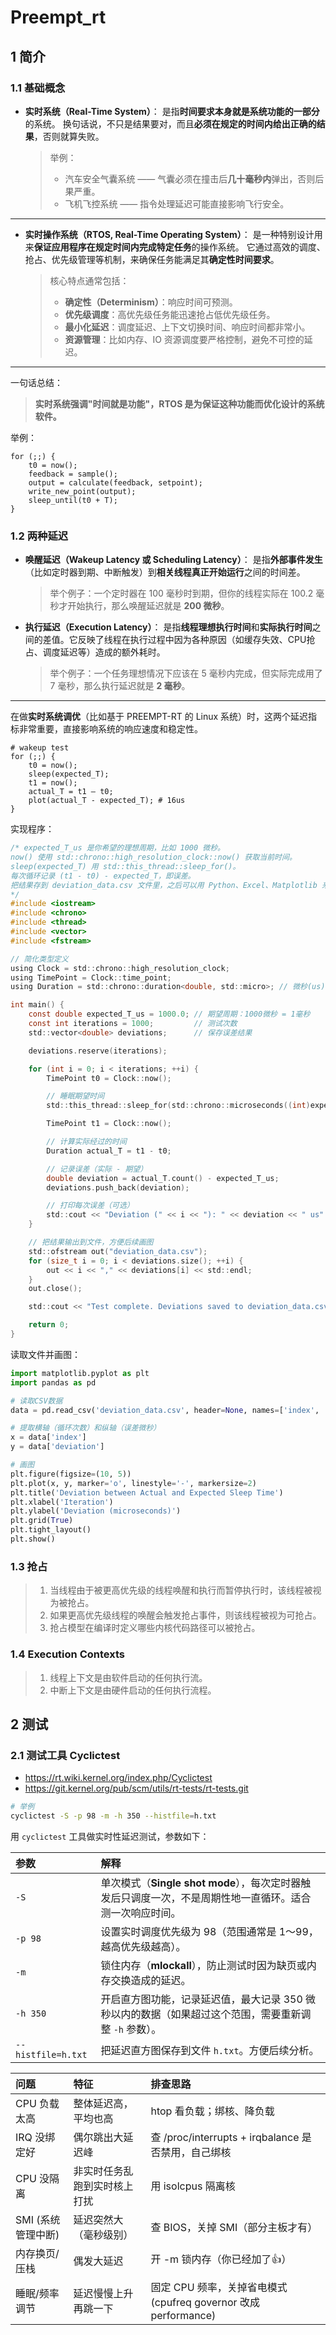 # Preempt_rt

## 1 简介

### 1.1 基础概念

- **实时系统（Real-Time System）**：
  是指**时间要求本身就是系统功能的一部分**的系统。
  换句话说，不只是结果要对，而且**必须在规定的时间内给出正确的结果**，否则就算失败。

  > 举例：
  > - 汽车安全气囊系统 —— 气囊必须在撞击后**几十毫秒内**弹出，否则后果严重。
  > - 飞机飞控系统 —— 指令处理延迟可能直接影响飞行安全。

---

- **实时操作系统（RTOS, Real-Time Operating System）**：
  是一种特别设计用来**保证应用程序在规定时间内完成特定任务**的操作系统。
  它通过高效的调度、抢占、优先级管理等机制，来确保任务能满足其**确定性时间要求**。

  > 核心特点通常包括：
  > - **确定性（Determinism）**：响应时间可预测。
  > - **优先级调度**：高优先级任务能迅速抢占低优先级任务。
  > - **最小化延迟**：调度延迟、上下文切换时间、响应时间都非常小。
  > - **资源管理**：比如内存、IO 资源调度要严格控制，避免不可控的延迟。

---

一句话总结：
> **实时系统强调"时间就是功能"，RTOS 是为保证这种功能而优化设计的系统软件。**

举例：
```shell
for (;;) {
    t0 = now();
    feedback = sample();
    output = calculate(feedback, setpoint);
    write_new_point(output);
    sleep_until(t0 + T);
}
```

### 1.2 两种延迟

- **唤醒延迟（Wakeup Latency 或 Scheduling Latency）**：
  是指**外部事件发生**（比如定时器到期、中断触发）到**相关线程真正开始运行**之间的时间差。
  > 举个例子：一个定时器在 100 毫秒时到期，但你的线程实际在 100.2 毫秒才开始执行，那么唤醒延迟就是 **200 微秒**。

- **执行延迟（Execution Latency）**：
  是指**线程理想执行时间**和**实际执行时间**之间的差值。它反映了线程在执行过程中因为各种原因（如缓存失效、CPU抢占、调度延迟等）造成的额外耗时。
  > 举个例子：一个任务理想情况下应该在 5 毫秒内完成，但实际完成用了 7 毫秒，那么执行延迟就是 **2 毫秒**。

---

在做**实时系统调优**（比如基于 PREEMPT-RT 的 Linux 系统）时，这两个延迟指标非常重要，直接影响系统的响应速度和稳定性。

```shell
# wakeup test
for (;;) {
    t0 = now();
    sleep(expected_T);
    t1 = now();
    actual_T = t1 – t0;
    plot(actual_T - expected_T); # 16us
}
```
实现程序：
```c
/* expected_T_us 是你希望的理想周期，比如 1000 微秒。
now() 使用 std::chrono::high_resolution_clock::now() 获取当前时间。
sleep(expected_T) 用 std::this_thread::sleep_for()。
每次循环记录 (t1 - t0) - expected_T，即误差。
把结果存到 deviation_data.csv 文件里，之后可以用 Python、Excel、Matplotlib 来画误差曲线。
*/
#include <iostream>
#include <chrono>
#include <thread>
#include <vector>
#include <fstream>

// 简化类型定义
using Clock = std::chrono::high_resolution_clock;
using TimePoint = Clock::time_point;
using Duration = std::chrono::duration<double, std::micro>; // 微秒(us)

int main() {
    const double expected_T_us = 1000.0; // 期望周期：1000微秒 = 1毫秒
    const int iterations = 1000;         // 测试次数
    std::vector<double> deviations;      // 保存误差结果

    deviations.reserve(iterations);

    for (int i = 0; i < iterations; ++i) {
        TimePoint t0 = Clock::now();

        // 睡眠期望时间
        std::this_thread::sleep_for(std::chrono::microseconds((int)expected_T_us));

        TimePoint t1 = Clock::now();

        // 计算实际经过的时间
        Duration actual_T = t1 - t0;

        // 记录误差（实际 - 期望）
        double deviation = actual_T.count() - expected_T_us;
        deviations.push_back(deviation);

        // 打印每次误差（可选）
        std::cout << "Deviation (" << i << "): " << deviation << " us" << std::endl;
    }

    // 把结果输出到文件，方便后续画图
    std::ofstream out("deviation_data.csv");
    for (size_t i = 0; i < deviations.size(); ++i) {
        out << i << "," << deviations[i] << std::endl;
    }
    out.close();

    std::cout << "Test complete. Deviations saved to deviation_data.csv" << std::endl;

    return 0;
}
```
读取文件并画图：
```python
import matplotlib.pyplot as plt
import pandas as pd

# 读取CSV数据
data = pd.read_csv('deviation_data.csv', header=None, names=['index', 'deviation'])

# 提取横轴（循环次数）和纵轴（误差微秒）
x = data['index']
y = data['deviation']

# 画图
plt.figure(figsize=(10, 5))
plt.plot(x, y, marker='o', linestyle='-', markersize=2)
plt.title('Deviation between Actual and Expected Sleep Time')
plt.xlabel('Iteration')
plt.ylabel('Deviation (microseconds)')
plt.grid(True)
plt.tight_layout()
plt.show()
```

### 1.3 抢占

> 1. 当线程由于被更高优先级的线程唤醒和执行而暂停执行时，该线程被视为被抢占。
> 2. 如果更高优先级线程的唤醒会触发抢占事件，则该线程被视为可抢占。
> 3. 抢占模型在编译时定义哪些内核代码路径可以被抢占。

### 1.4 Execution Contexts

> 1. 线程上下文是由软件启动的任何执行流。
> 2. 中断上下文是由硬件启动的任何执行流程。

## 2 测试

### 2.1 测试工具 Cyclictest

- https://rt.wiki.kernel.org/index.php/Cyclictest
- https://git.kernel.org/pub/scm/utils/rt-tests/rt-tests.git

```bash
# 举例
cyclictest -S -p 98 -m -h 350 --histfile=h.txt
```
用 `cyclictest` 工具做实时性延迟测试，参数如下：

| 参数 | 解释 |
|:-----|:-----|
| `-S` | 单次模式（**Single shot mode**），每次定时器触发后只调度一次，不是周期性地一直循环。适合测一次响应时间。 |
| `-p 98` | 设置实时调度优先级为 98（范围通常是 1～99，越高优先级越高）。|
| `-m` | 锁住内存（**mlockall**），防止测试时因为缺页或内存交换造成的延迟。|
| `-h 350` | 开启直方图功能，记录延迟值，最大记录 350 微秒以内的数据（如果超过这个范围，需要重新调整 `-h` 参数）。|
| `--histfile=h.txt` | 把延迟直方图保存到文件 `h.txt`。方便后续分析。 |

|问题 | 特征 | 排查思路|
|:-----|:-----|:-----|
|CPU 负载太高 | 整体延迟高，平均也高 | htop 看负载；绑核、降负载|
|IRQ 没绑定好 | 偶尔跳出大延迟峰 | 查 /proc/interrupts + irqbalance 是否禁用，自己绑核|
|CPU 没隔离 | 非实时任务乱跑到实时核上打扰 | 用 isolcpus 隔离核|
|SMI (系统管理中断) | 延迟突然大（毫秒级别） | 查 BIOS，关掉 SMI（部分主板才有）|
|内存换页/压栈 | 偶发大延迟 | 开 -m 锁内存（你已经加了👍）|
|睡眠/频率调节 | 延迟慢慢上升再跳一下 | 固定 CPU 频率，关掉省电模式 (cpufreq governor 改成 performance)|